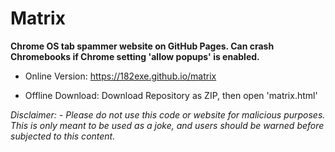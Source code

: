 # Matrix
**Chrome OS tab spammer website on GitHub Pages. Can crash Chromebooks if Chrome setting 'allow popups' is enabled.**

- Online Version: https://182exe.github.io/matrix

- Offline Download: Download Repository as ZIP, then open 'matrix.html'

*Disclaimer:*
*- Please do not use this code or website for malicious purposes. This is only meant to be used as a joke, and users should be warned before subjected to this content.*
